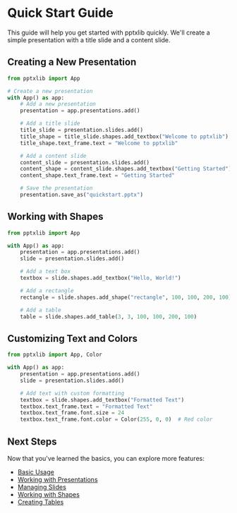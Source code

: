 # Quick Start Guide

This guide will help you get started with pptxlib quickly. We'll create a simple
presentation with a title slide and a content slide.

## Creating a New Presentation

```python
from pptxlib import App

# Create a new presentation
with App() as app:
    # Add a new presentation
    presentation = app.presentations.add()

    # Add a title slide
    title_slide = presentation.slides.add()
    title_shape = title_slide.shapes.add_textbox("Welcome to pptxlib")
    title_shape.text_frame.text = "Welcome to pptxlib"

    # Add a content slide
    content_slide = presentation.slides.add()
    content_shape = content_slide.shapes.add_textbox("Getting Started")
    content_shape.text_frame.text = "Getting Started"

    # Save the presentation
    presentation.save_as("quickstart.pptx")
```

## Working with Shapes

```python
from pptxlib import App

with App() as app:
    presentation = app.presentations.add()
    slide = presentation.slides.add()

    # Add a text box
    textbox = slide.shapes.add_textbox("Hello, World!")

    # Add a rectangle
    rectangle = slide.shapes.add_shape("rectangle", 100, 100, 200, 100)

    # Add a table
    table = slide.shapes.add_table(3, 3, 100, 100, 200, 100)
```

## Customizing Text and Colors

```python
from pptxlib import App, Color

with App() as app:
    presentation = app.presentations.add()
    slide = presentation.slides.add()

    # Add text with custom formatting
    textbox = slide.shapes.add_textbox("Formatted Text")
    textbox.text_frame.text = "Formatted Text"
    textbox.text_frame.font.size = 24
    textbox.text_frame.font.color = Color(255, 0, 0)  # Red color
```

## Next Steps

Now that you've learned the basics, you can explore more features:

- [Basic Usage](../user-guide/basic-usage.md)
- [Working with Presentations](../user-guide/presentations.md)
- [Managing Slides](../user-guide/slides.md)
- [Working with Shapes](../user-guide/shapes.md)
- [Creating Tables](../user-guide/tables.md)
